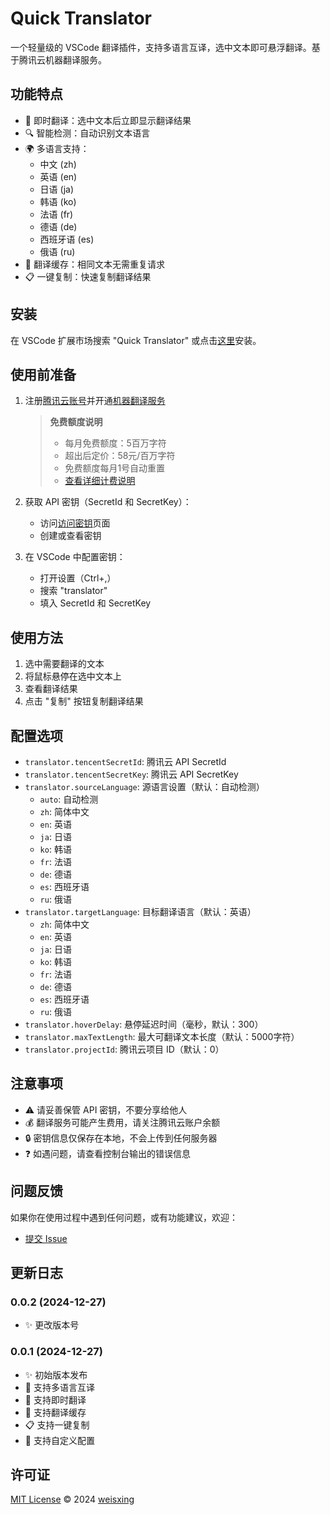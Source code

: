 # Quick Translator

一个轻量级的 VSCode 翻译插件，支持多语言互译，选中文本即可悬浮翻译。基于腾讯云机器翻译服务。

## 功能特点

- 🚀 即时翻译：选中文本后立即显示翻译结果
- 🔍 智能检测：自动识别文本语言
- 🌍 多语言支持：
  - 中文 (zh)
  - 英语 (en)
  - 日语 (ja)
  - 韩语 (ko)
  - 法语 (fr)
  - 德语 (de)
  - 西班牙语 (es)
  - 俄语 (ru)
- 💾 翻译缓存：相同文本无需重复请求
- 📋 一键复制：快速复制翻译结果

## 安装

在 VSCode 扩展市场搜索 "Quick Translator" 或点击[这里](https://marketplace.visualstudio.com/items?itemName=weisxing.quick-translator)安装。

## 使用前准备

1. 注册[腾讯云账号](https://cloud.tencent.com/)并开通[机器翻译服务](https://cloud.tencent.com/product/tmt)

    > **免费额度说明**
    > - 每月免费额度：5百万字符
    > - 超出后定价：58元/百万字符
    > - 免费额度每月1号自动重置
    > - [查看详细计费说明](https://cloud.tencent.com/document/product/551/35017)

2. 获取 API 密钥（SecretId 和 SecretKey）：
   - 访问[访问密钥](https://console.cloud.tencent.com/cam/capi)页面
   - 创建或查看密钥
3. 在 VSCode 中配置密钥：
   - 打开设置（Ctrl+,）
   - 搜索 "translator"
   - 填入 SecretId 和 SecretKey

## 使用方法

1. 选中需要翻译的文本
2. 将鼠标悬停在选中文本上
3. 查看翻译结果
4. 点击 "复制" 按钮复制翻译结果

## 配置选项

- `translator.tencentSecretId`: 腾讯云 API SecretId
- `translator.tencentSecretKey`: 腾讯云 API SecretKey
- `translator.sourceLanguage`: 源语言设置（默认：自动检测）
  - `auto`: 自动检测
  - `zh`: 简体中文
  - `en`: 英语
  - `ja`: 日语
  - `ko`: 韩语
  - `fr`: 法语
  - `de`: 德语
  - `es`: 西班牙语
  - `ru`: 俄语
- `translator.targetLanguage`: 目标翻译语言（默认：英语）
  - `zh`: 简体中文
  - `en`: 英语
  - `ja`: 日语
  - `ko`: 韩语
  - `fr`: 法语
  - `de`: 德语
  - `es`: 西班牙语
  - `ru`: 俄语
- `translator.hoverDelay`: 悬停延迟时间（毫秒，默认：300）
- `translator.maxTextLength`: 最大可翻译文本长度（默认：5000字符）
- `translator.projectId`: 腾讯云项目 ID（默认：0）

## 注意事项

- ⚠️ 请妥善保管 API 密钥，不要分享给他人
- 💰 翻译服务可能产生费用，请关注腾讯云账户余额
- 🔒 密钥信息仅保存在本地，不会上传到任何服务器
- ❓ 如遇问题，请查看控制台输出的错误信息

## 问题反馈

如果你在使用过程中遇到任何问题，或有功能建议，欢迎：

- [提交 Issue](https://github.com/weisxing/quick-translator/issues)

## 更新日志

### 0.0.2 (2024-12-27)
- ✨ 更改版本号

### 0.0.1 (2024-12-27)
- ✨ 初始版本发布
- 🌟 支持多语言互译
- 🚀 支持即时翻译
- 💾 支持翻译缓存
- 📋 支持一键复制
- 🔧 支持自定义配置

## 许可证

[MIT License](LICENSE) © 2024 [weisxing](https://github.com/weisxing) 